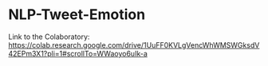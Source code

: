 # NLP-Tweet-Emotion

Link to the Colaboratory: https://colab.research.google.com/drive/1UuFF0KVLgVencWhWMSWGksdV42EPm3X1?pli=1#scrollTo=WWaoyo6uIk-a
